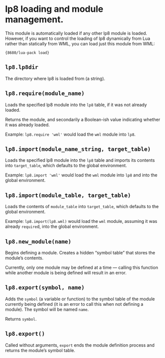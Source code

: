 
lp8 loading and module management.
===============================================================================

This module is automatically loaded if any other lp8 module is loaded.
However, if you want to control the loading of lp8 dynamically from Lua rather
than statically from WML, you can load just this module from WML:

	{8680/lua-pack load}


`lp8.lp8dir`
-------------------------------------------------------------------------------
The directory where lp8 is loaded from (a string).


`lp8.require(module_name)`
-------------------------------------------------------------------------------
Loads the specified lp8 module into the `lp8` table, if it was not already
loaded.

Returns the module, and secondarily a Boolean-ish value indicating whether it
was already loaded.

Example: `lp8.require 'wml'` would load the `wml` module into `lp8`.


`lp8.import(module_name_string, target_table)`
-------------------------------------------------------------------------------
Loads the specified lp8 module into the `lp8` table and imports its contents
into `target_table`, which defaults to the global environment.

Example: `lp8.import 'wml'` would load the `wml` module into `lp8` and into
the global environment.


`lp8.import(module_table, target_table)`
-------------------------------------------------------------------------------
Loads the contents of `module_table` into `target_table`, which defaults to
the global environment.

Example: `lp8.import(lp8.wml)` would load the `wml` module, assuming it was
already `require`d, into the global environment.


`lp8.new_module(name)`
-------------------------------------------------------------------------------
Begins defining a module. Creates a hidden “symbol table” that stores the
module’s contents.

Currently, only one module may be defined at a time — calling this function
while another module is being defined will result in an error.


`lp8.export(symbol, name)`
-------------------------------------------------------------------------------
Adds the `symbol` (a variable or function) to the symbol table of the module
currently being defined (it is an error to call this when not defining a
module). The symbol will be named `name`.

Returns `symbol`.


`lp8.export()`
-------------------------------------------------------------------------------
Called without arguments, `export` ends the module definition process and
returns the module’s symbol table.
